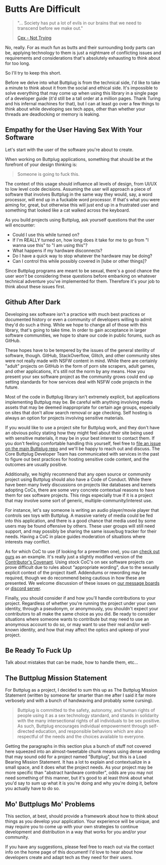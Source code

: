 # Butts Are Difficult

> "&#x2026; Society has put a lot of evils in our brains that we need to transcend before we make out." 
>
> [Cex - Not Trying](https://youtu.be/ONi7QwYNQz4)

No, really. For as much fun as butts and their surrounding body parts can be, applying technology to them is just a nightmare of conflicting issues and requirements and considerations that's absolutely exhausting to think about for too long.

So I'll try to keep this short.

Before we delve into what Buttplug is from the technical side, I'd like to take a minute to think about it from the social and ethical side. It's impossible to solve everything that may come up when using this library in a single page of a developer guide (it'd still be a tall order at a million pages. Thank Turing and his infernal machines for that), but I can at least go over a few things to think about while developing sex tech apps, other than whether your threads are deadlocking or memory is leaking.

## Empathy for the User Having Sex With Your Software

Let's start with the user of the software you're about to create.

When working on Buttplug applications, something that should be at the forefront of your design thinking is:

> Someone is going to fuck this.

The context of this usage should influence all levels of design, from UI/UX to low level code decisions. Assuming the user will approach a piece of software that involves Buttplug in the same way they would, say, a word processor, will end up in a fuckable word processor. If that's what you were aiming for, great, but otherwise this will just end up in a frustrated user and something that looked like a cat walked across the keyboard.

As you build projects using Buttplug, ask yourself questions that the user will encounter:

- Could I use this while turned on?
- If I'm REALLY turned on, how long does it take for me to go from "I wanna use this" to "I am using this"?
- What happens if my hardware disconnects?
- Do I have a quick way to stop whatever the hardware may be doing?
- Can I control this while possibly covered in [lube or other things]?

Since Buttplug programs are meant to be sexual, there's a good chance the user *won't* be considering these questions before embarking on whatever technical adventure you've implemented for them. Therefore it's your job to think about these issues first.

## Github After Dark

Developing sex software isn't a practice with much best practices or documented history or even a community of developers willing to admit they'd do such a thing. While we hope to change all of those with this library, that's going to take time. In order to gain acceptance in larger software communities, we hope to share our code in public forums, such as GitHub. 

These hopes have to be tempered by the issues of the general sterility of software, though. GitHub, StackOverflow, Glitch, and other community sites were not really made with NSFW content in mind. While there are certainly "adult" projects on GitHub in the form of porn site scrapers, adult games, and other applications, it's still not the norm by any means. How you present your sex software project as the community grows could end up setting standards for how services deal with NSFW code projects in the future.

Most of the code in Buttplug library isn't extremely explicit, but applications implementing Buttplug may be. Be careful with anything involving media assets that may be deemed inappropriate for certain age groups, especially on sites that don't allow search removal or age checking. Self hosting is always an option for projects involving sensitive materials.

If you would like to use a project site for Buttplug work, and they don't have an obvious policy stating how they might feel about their site being used with sensitive materials, it may be in your best interest to contact them. If you don't feeling comfortable handling this yourself, feel free to [file an issue on the main Buttplug repo](https://github.com/buttplugio/buttplug/issues) and we'll be happy to reach out and discuss. The Core Buttplug Developer Team has communicated with services in the past to figure out best practices for hosting sensitive code content, and the outcomes are usually positive.

Additionally, we highly recommend that any open source or community project using Buttplug should also have a Code of Conduct. While there have been many lively discussions on projects like databases and kernels adopting CoCs, there are some very concrete contextual reasons to have them for sex software projects. This rings especially true if it is a project that may involve some sort of generic, multiple-community/interest use.

For instance, let's say someone is writing an audio player/movie player that controls sex toys with Buttplug. A massive variety of media could be fed into this application, and there is a good chance that media used by some users may be found offensive by others. These user groups will still need support, and may possibly be sharing the same issue/bug tracker for their needs. Having a CoC in place guides moderation of situations where interests may conflict.

As for which CoC to use (if looking for a prewritten one), you can [check out ours](https://github.com/metafetish/metafetish-project-docs/blob/master/CODE_OF_CONDUCT.md) as an example. It's really just a slightly modified version of the [Contributor's Covenant](https://www.contributor-covenant.org/). Using stock CoC's on sex software projects can prove difficult due to rules about "appropriate wording", due to the sexually explicit context of the project itself. Addendums or rewording may be required, though we do recommend being cautious in how these are presented. We welcome discussion of these issues on [our message boards](https://metafetish.club) or [discord server](https://discord.buttplug.io).

Finally, you should consider if and how you'll handle contributions to your project. Regardless of whether you're running the project under your own identity, through a pseudonym, or anonymously, you shouldn't expect your contributors to all make the same choice as you did. Be ready to consider situations where someone wants to contribute but may need to use an anonymous account to do so, or may want to use their real and/or well-known identity, and how that may affect the optics and upkeep of your project.

## Be Ready To Fuck Up

Talk about mistakes that can be made, how to handle them, etc...

## The Buttplug Mission Statement

For Buttplug as a project, I decided to sum this up as The Buttplug Mission Statement (written by someone far smarter than me after I said it far more verbosely and with a bunch of handwaving and probably some cursing).

> Buttplug is committed to the safety, autonomy, and human rights of people using it as a sex technology standard, and stands in solidarity with the many intersectional rights of all individuals to be sex positive. As such, Buttplug encourages individual empowerment through self-directed education, and responsible behaviors which are also respectful of the needs and the choices available to everyone.

Getting the paragraphs in this section plus a bunch of stuff not covered here squeezed into an almost-tweetable chunk means using dense wording that may sound odd for a project named "Buttplug", but this is a Load Bearing Mission Statement. It has a lot to explain and contextualize in a small space, and it does what the project needs. As your project may be more specific than "abstract hardware controller", odds are you may not need something of this manner, but it's good to at least think about what you'd say to sum up what it is you're doing and why you're doing it, before you actually have to do so.

## Mo' Buttplugs Mo' Problems

This section, at best, should provide a framework about how to think about things as you develop your application. Your experience will be unique, and may require you to come up with your own strategies to continue development and distribution in a way that works for you and/or your community.

If you have any suggestions, please feel free to reach out via the contact info on the home page of this document! I'd love to hear about how developers create and adapt tech as they need for their users.